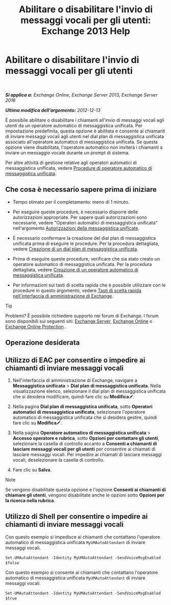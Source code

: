 ﻿---
title: "Abilitare o disabilitare l'invio di messaggi vocali per gli utenti: Exchange 2013 Help"
TOCTitle: Abilitare o disabilitare l'invio di messaggi vocali per gli utenti
ms:assetid: faa300d8-2534-40db-8ef9-428be8bb7934
ms:mtpsurl: https://technet.microsoft.com/it-it/library/Dd351277(v=EXCHG.150)
ms:contentKeyID: 52057360
ms.date: 05/22/2018
mtps_version: v=EXCHG.150
ms.translationtype: MT
---

# Abilitare o disabilitare l'invio di messaggi vocali per gli utenti

 

_**Si applica a:** Exchange Online, Exchange Server 2013, Exchange Server 2016_

_**Ultima modifica dell'argomento:** 2012-12-13_

È possibile abilitare o disabilitare i chiamanti all'invio di messaggi vocali agli utenti da un operatore automatico di messaggistica unificata. Per impostazione predefinita, questa opzione è abilitata e consente ai chiamanti di inviare messaggi vocali agli utenti nel dial plan di messaggistica unificata associato all'operatore automatico di messaggistica unificata. Se questa opzione viene disabilitata, l'operatore automatico non inviterà i chiamanti a inviare un messaggio vocale durante un prompt di sistema.

Per altre attività di gestione relative agli operatori automatici di messaggistica unificata, vedere [Procedure di operatore automatico di messaggistica unificata](um-auto-attendant-procedures-exchange-2013-help.md).

## Che cosa è necessario sapere prima di iniziare

  - Tempo stimato per il completamento: meno di 1 minuto.

  - Per eseguire queste procedure, è necessario disporre delle autorizzazioni appropriate. Per sapere quali autorizzazioni sono necessarie, vedere "Operatori automatici di messaggistica unificata" nell'argomento [Autorizzazioni della messaggistica unificate](unified-messaging-permissions-exchange-2013-help.md).

  - È necessario confermare la creazione del dial plan di messaggistica unificata prima di eseguire le procedure. Per la procedura dettagliata, vedere [Creazione di un dial plan di messaggistica unificata](create-a-um-dial-plan-exchange-2013-help.md).

  - Prima di eseguire queste procedure, verificare che sia stato creato un operatore automatico di messaggistica unificata. Per la procedura dettagliata, vedere [Creazione di un operatore automatico di messaggistica unificata](create-a-um-auto-attendant-exchange-2013-help.md).

  - Per informazioni sui tasti di scelta rapida che è possibile utilizzare con le procedure in questo argomento, vedere [Tasti di scelta rapida nell'interfaccia di amministrazione di Exchange](keyboard-shortcuts-in-the-exchange-admin-center-exchange-online-protection-help.md).


> [!TIP]
> Problemi? È possibile richiedere supporto nei forum di Exchange. I forum sono disponibili sui seguenti siti: <A href="https://go.microsoft.com/fwlink/p/?linkid=60612">Exchange Server</A>, <A href="https://go.microsoft.com/fwlink/p/?linkid=267542">Exchange Online</A> o <A href="https://go.microsoft.com/fwlink/p/?linkid=285351">Exchange Online Protection</A>..



## Operazione desiderata

## Utilizzo di EAC per consentire o impedire ai chiamanti di inviare messaggi vocali

1.  Nell'interfaccia di amministrazione di Exchange, navigare a **Messaggistica unificata** \> **Dial plan di messaggistica unificata**. Nella visualizzazione elenco, selezionare il dial plan di messaggistica unificata che si desidera modificare, quindi fare clic su **Modifica**![Icona Modifica](images/JJ218640.6f53ccb2-1f13-4c02-bea0-30690e6ea71d(EXCHG.150).gif "Icona Modifica").

2.  Nella pagina **Dial plan di messaggistica unificata**, sotto **Operatori automatici di messaggistica unificata**, selezionare l'operatore automatico di messaggistica unificata che si desidera gestire, quindi fare clic su **Modifica**![Icona Modifica](images/JJ218640.6f53ccb2-1f13-4c02-bea0-30690e6ea71d(EXCHG.150).gif "Icona Modifica").

3.  Nella pagina **Operatore automatico di messaggistica unificata** \> **Accesso operatore e rubrica**, sotto **Opzioni per contattare gli utenti**, selezionare la casella di controllo accanto a **Consenti a chiamanti di lasciare messaggi vocali per gli utenti** per consentire ai chiamati di lasciare messaggi vocali. Per impedire ai chiamati di lasciare messaggi vocali, deselezionare la casella di controllo.

4.  Fare clic su **Salva**.


> [!NOTE]
> Se vengono disabilitate questa opzione e l'opzione <STRONG>Consenti ai chiamanti di chiamare gli utenti</STRONG>, vengono disabilitate anche le opzioni sotto <STRONG>Opzioni per la ricerca nella rubrica</STRONG>.



## Utilizzo di Shell per consentire o impedire ai chiamanti di inviare messaggi vocali

Con questo esempio si impedisce ai chiamanti che contattano l'operatore automatico di messaggistica unificata `MyUMAutoAttendant` di inviare messaggi vocali.

    Set-UMAutoAttendant -Identity MyUMAutoAttendant -SendVoiceMsgEnabled $false

Con questo esempio si consente ai chiamanti che contattano l'operatore automatico di messaggistica unificata `MyUMAutoAttendant` di inviare messaggi vocali.

    Set-UMAutoAttendant -Identity MyUMAutoAttendant -SendVoiceMsgEnabled $true

